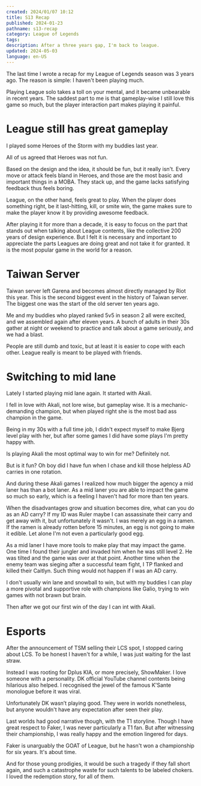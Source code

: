 ```yaml
---
created: 2024/01/07 10:12
title: S13 Recap
published: 2024-01-23
pathname: s13-recap
category: League of Legends
tags: 
description: After a three years gap, I'm back to league.
updated: 2024-05-03
language: en-US
---
```

The last time I wrote a recap for my League of Legends season was 3 years ago. The reason is simple: I haven't been playing much.

Playing League solo takes a toll on your mental, and it became unbearable in recent years. The saddest part to me is that gameplay-wise I still love this game so much, but the player interaction part makes playing it painful.
# League still has great gameplay
I played some Heroes of the Storm with my buddies last year.

All of us agreed that Heroes was not fun.

Based on the design and the idea, it should be fun, but it really isn't. Every move or attack feels bland in Heroes, and those are the most basic and important things in a MOBA. They stack up, and the game lacks satisfying feedback thus feels boring.

League, on the other hand, feels great to play. When the player does something right, be it last-hitting, kill, or smite win, the game makes sure to make the player know it by providing awesome feedback.

After playing it for more than a decade, it is easy to focus on the part that stands out when talking about League contents, like the collective 200 years of design experience. But I felt it is necessary and important to appreciate the parts Leagues are doing great and not take it for granted. It is the most popular game in the world for a reason.
# Taiwan Server
Taiwan server left Garena and becomes almost directly managed by Riot this year. This is the second biggest event in the history of Taiwan server. The biggest one was the start of the old server ten years ago.

Me and my buddies who played ranked 5v5 in season 2 all were excited, and we assembled again after eleven years. A bunch of adults in their 30s gather at night or weekend to practice and talk about a game seriously, and we had a blast.

People are still dumb and toxic, but at least it is easier to cope with each other. League really is meant to be played with friends.
# Switching to mid lane
Lately I started playing mid lane again. It started with Akali.

I fell in love with Akali, not lore wise, but gameplay wise. It is a mechanic-demanding champion, but when played right she is the most bad ass champion in the game.

Being in my 30s with a full time job, I didn't expect myself to make Bjerg level play with her, but after some games I did have some plays I'm pretty happy with.

Is playing Akali the most optimal way to win for me? Definitely not.

But is it fun? Oh boy did I have fun when I chase and kill those helpless AD carries in one rotation.

And during these Akali games I realized how much bigger the agency a mid laner has than a bot laner. As a mid laner you are able to impact the game so much so early, which is a feeling I haven't had for more than ten years.

When the disadvantages grow and situation becomes dire, what can you do as an AD carry? If my ID was Ruler maybe I can assassinate their carry and get away with it, but unfortunately it wasn't. I was merely an egg in a ramen. If the ramen is already rotten before 15 minutes, an egg is not going to make it edible. Let alone I'm not even a particularly good egg.

As a mid laner I have more tools to make play that may impact the game. One time I found their jungler and invaded him when he was still level 2. He was tilted and the game was over at that point. Another time when the enemy team was sieging after a successful team fight, I TP flanked and killed their Caitlyn. Such thing would not happen if I was an AD carry.

I don't usually win lane and snowball to win, but with my buddies I can play a more pivotal and supportive role with champions like Galio, trying to win games with not brawn but brain.

Then after we got our first win of the day I can int with Akali.


# Esports
After the announcement of TSM selling their LCS spot, I stopped caring about LCS. To be honest I haven't for a while, I was just waiting for the last straw.

Instead I was rooting for Dplus KIA, or more precisely, ShowMaker. I love someone with a personality. DK official YouTube channel contents being hilarious also helped. I recognised the jewel of the famous K'Sante monologue before it was viral.

Unfortunately DK wasn’t playing good. They were in worlds nonetheless, but anyone wouldn't have any expectation after seen their play.

Last worlds had good narrative though, with the T1 storyline. Though I have great respect to Faker, I was never particularly a T1 fan. But after witnessing their championship, I was really happy and the emotion lingered for days.

Faker is unarguably the GOAT of League, but he hasn't won a championship for six years. It's about time.

And for those young prodigies, it would be such a tragedy if they fall short again, and such a catastrophe waste for such talents to be labeled chokers. I loved the redemption story, for all of them.
